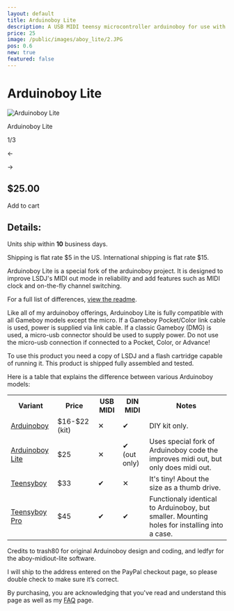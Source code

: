 ```yaml
---
layout: default
title: Arduinoboy Lite
description: A USB MIDI teensy microcontroller arduinoboy for use with the Nintendo Gameboy to make chiptunes and sync with LSDJ and Nanoloop
price: 25
image: /public/images/aboy_lite/2.JPG
pos: 0.6
new: true
featured: false
---
```

# Arduinoboy Lite

<div class="gallery">
	<img src="{{ site.baseurl }}public/images/aboy_lite/1.JPG" alt="Arduinoboy Lite" id="gallery_image" onclick="cycle(1); return false;">
	<p id="gallery_subtitle">Arduinoboy Lite</p>
	<p id="gallery_pos_text">1/3</p>
	<div id="gallery_nav">
		<p id="gallery_nav_left" onclick="cycle(0); return false;">←</p>
		<p id="gallery_nav_right" onclick="cycle(1); return false;">→</p>
	</div>
</div>

## $25.00

<form id="paypal" target="paypal" action="https://www.paypal.com/cgi-bin/webscr" method="post">
<input type="hidden" name="cmd" value="_s-xclick">
<input type="hidden" name="hosted_button_id" value="9HVUU2S9CNU9A">
<input type="hidden" name="currency_code" value="USD">
</form>

<div class="addToCart noselect" onclick="addToCart()">
  Add to cart
</div>

## Details:

Units ship within **10** business days.

Shipping is flat rate $5 in the US. International shipping is flat rate $15.

Arduinoboy Lite is a special fork of the arduinoboy project. It is designed to improve LSDJ's MIDI out mode in reliability and add features such as MIDI clock and on-the-fly channel switching.

For a full list of differences, <a href="https://github.com/ledfyr/ab-midiout-lite">view the readme</a>.

Like all of my arduinoboy offerings, Arduinoboy Lite is fully compatible with all Gameboy models except the micro. If a Gameboy Pocket/Color link cable is used, power is supplied via link cable. If a classic Gameboy (DMG) is used, a micro-usb connector should be used to supply power. Do not use the micro-usb connection if connected to a Pocket, Color, or Advance!

To use this product you need a copy of LSDJ and a flash cartridge capable of running it. This product is shipped fully assembled and tested.

Here is a table that explains the difference between various Arduinoboy models:

<table style="min-width:100%;">
	<tr>
		<th>Variant</th>
		<th>Price</th>
		<th>USB MIDI</th>
		<th>DIN MIDI</th>
		<th>Notes</th>
	</tr>
	<tr>
		<td><a href="https://catskullelectronics.com/arduinoboy">Arduinoboy</a></td>
		<td>$16-$22 (kit)</td>
		<td>✕</td>
		<td>✔</td>
		<td>DIY kit only.</td>
	</tr>
	<tr>
		<td><a href="https://catskullelectronics.com/arduinoboy-lite">Arduinoboy Lite</a></td>
		<td>$25</td>
		<td>✕</td>
		<td>✔ (out only)</td>
		<td>Uses special fork of Arduinoboy code the improves midi out, but only does midi out.</td>
	</tr>
	<tr>
		<td><a href="https://catskullelectronics.com/teensyboy">Teensyboy</a></td>
		<td>$33</td>
		<td>✔</td>
		<td>✕</td>
		<td>It's tiny! About the size as a thumb drive.</td>
	</tr>
	<tr>
		<td><a href="https://catskullelectronics.com/teensyboypro">Teensyboy Pro</a></td>
		<td>$45</td>
		<td>✔</td>
		<td>✔</td>
		<td>Functionaly identical to Arduinoboy, but smaller. Mounting holes for installing into a case.</td>
	</tr>
</table>

Credits to trash80 for original Arduinoboy design and coding, and ledfyr for the aboy-midiout-lite software.

I will ship to the address entered on the PayPal checkout page, so please double check to make sure it’s correct.

By purchasing, you are acknowledging that you've read and understand this page as well as my [FAQ](/faq) page.

<script src="{{ site.baseurl }}public/js/aboylitegallery.js"></script>
